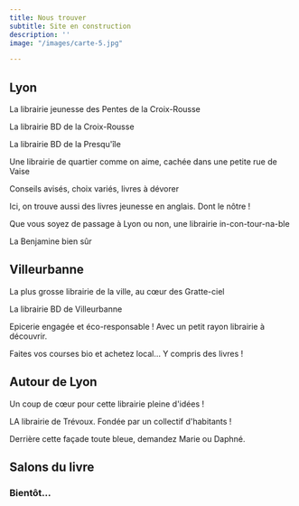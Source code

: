 ```yaml
---
title: Nous trouver
subtitle: Site en construction
description: ''
image: "/images/carte-5.jpg"

---
```

## Lyon

<two-columns>

<place title="à Titre d'Aile" address="23 rue des Tables Claudiennes, 69001 Lyon" website="https://www.atitredaile.fr">La librairie jeunesse des Pentes de la Croix-Rousse</place>

<place title="Librairie LA BD" address="50 grande rue de la Croix-Rousse, 69004 Lyon" website="https://labd.net">La librairie BD de la Croix-Rousse</place>

<place title="Expérience" address="5 place Antonin Poncet, 69002 Lyon" website="https://www.librairie-experience.com">La librairie BD de la Presqu'île</place>

<place title="Les mangeurs d'étoiles" address="29 rue de la Claire, 69009 Lyon" website="https://m.facebook.com/LesmangeursdetoilesLibrairie/">Une librairie de quartier comme on aime, cachée dans une petite rue de Vaise</place>

<place title="Au Bonheur des Ogres" address="9 grande rue Vaise, 69009 Lyon" website="https://facebook.com/librairielabonheurdesogres/">Conseils avisés, choix variés, livres à dévorer</place>

<place title="La Virevolte" address="4 rue Octavio Mey, 69005 Lyon" website="https://www.facebook.com/librairielavirevolte/">Ici, on trouve aussi des livres jeunesse en anglais. Dont le nôtre !</place>

<place title="Librairie Passages" address="11 rue de Brest, 69002 Lyon" website="https://www.librairiepassages.fr">Que vous soyez de passage à Lyon ou non, une librairie in-con-tour-na-ble</place>

<place title="Vivement dimanche" address="7 rue de Mail, 69004 Lyon" website="https://www.vivementdimanche.com">La Benjamine bien sûr</place>

</two-columns>

## Villeurbanne

<two-columns>

<place title="Fantasio" address="33 avenue Henri Barbusse, 69100 Villeurbanne" website="https://www.facebook.com/librairiefantasio/"> La plus grosse librairie de la ville, au cœur des Gratte-ciel </place>

<place title="Expérience bis" address="42 rue Michel Servet, 69100 Villeurbanne" website="https://www.librairie-experience.com"> La librairie BD de Villeurbanne </place>

<place title="LELL" address="159 cours Tolstoï, 69100 Villeurbanne" website=""> Epicerie engagée et éco-responsable ! Avec un petit rayon librairie à découvrir. </place>

<place title="Coopérative Prairial" address="10 rue des Droits de l'Homme, 69120 Vaulx-en-Velin" website="https://www.prairial.fr/"> Faites vos courses bio et achetez local… Y compris des livres !</place>

<two-columns>

## Autour de Lyon

<two-columns>

<place title="La Maison jaune" address="37 rue de la République, 69250 Neuville-sur-Saône" website="https://www.maisonjaune.fr/">Un coup de cœur pour cette librairie pleine d'idées !</place>

<place title="La Folle Aventure" address="3 Grande rue, 01600 Trévoux" website="https://www.librairie-la-folle-aventure.fr">LA librairie de Trévoux. Fondée par un collectif d'habitants !</place>

<place title="Les mots bleus" address="13 rue Pierre Bouvier, 69270 Fontaines sur Saône" website="https://www.librairielesmotsbleus.com">Derrière cette façade toute bleue, demandez Marie ou Daphné.</place>

</two-columns>

## Salons du livre

### Bientôt...

<two-columns>

</two-columns>
